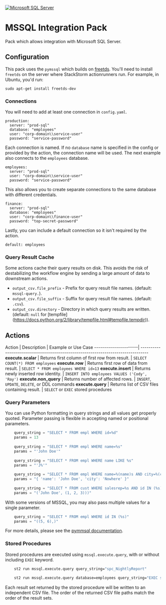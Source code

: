 [![Microsoft SQL Server](https://c.s-microsoft.com/en-us/CMSImages/lrn-exam-sql-server-logo.png?version=ff7a32f0-a1ce-831c-cd76-2d50c77694ce)](http://www.microsoft.com/SQLServer)

# MSSQL Integration Pack

Pack which allows integration with Microsoft SQL Server.

## Configuration

This pack uses the `pymssql` which builds on [freetds](freetds.org). You'll need to install `freetds` on
the server where StackStorm actionrunners run. For example, in Ubuntu, you'd run:

    sudo apt-get install freetds-dev

### Connections

You will need to add at least one connection in `config.yaml`.

    production:
      server: "prod-sql"
      database: "employees"
      user: "corp-domain\\service-user"
      password: "service-password"

Each connection is named. If no `database` name is specified in the config or provided by the action,
the connection name will be used. The next example also connects to the `employees` database.

    employees:
      server: "prod-sql"
      user: "corp-domain\\service-user"
      password: "service-password"

This also allows you to create separate connections to the same database with different credentials.

    finance:
      server: "prod-sql"
      database: "employees"
      user: "corp-domain\\finance-user"
      password: "top-secret-password"

Lastly, you can include a default connection so it isn't required by the action.

    default: employees

### Query Result Cache

Some actions cache their query results on disk. This avoids the risk of destabilizing
the workflow engine by sending a large amount of data to downstream actions.

* ``output_csv.file_prefix`` - Prefix for query result file names. (default: `mssql-query.`).
* ``output_csv.file_suffix`` - Suffix for query result file names. (default: `.csv`).
* ``output_csv.directory`` - Directory in which query results are written. (default: `null` for [tempfile]
                             (https://docs.python.org/2/library/tempfile.html#tempfile.tempdir)).

## Actions

Action                | Description                                     | Example or Use Case
----------------------| ----------------------------------------------------------------------------------
**execute.scalar**    | Returns first column of first row from result.  | `SELECT COUNT(*) FROM employees`
**execute.row**       | Returns first row of data from result.          | `SELECT * FROM employees WHERE id=13`
**execute.insert**    | Returns newly inserted row identity.            | `INSERT INTO employees VALUES ('Cody', 'Ray')`
**execute.non_query** | Returns number of affected rows.                | `INSERT`, `UPDATE`, `DELETE`, or DDL commands
**execute.query**     | Returns list of CSV files containing result.    | `SELECT` or `EXEC` stored procedures

### Query Parameters


You can use Python formatting in query strings and all values get properly quoted.
Parameter passing is flexible in accepting named or positional parameters.

```python
    query_string = "SELECT * FROM empl WHERE id=%d"
    params = 13
    
    query_string = "SELECT * FROM empl WHERE name=%s"
    params = "'John Doe'"
    
    query_string = "SELECT * FROM empl WHERE name LIKE %s"
    params = "'J%'"
    
    query_string = "SELECT * FROM empl WHERE name=%(name)s AND city=%(city)s"
    params = "{ 'name': 'John Doe', 'city': 'Nowhere' }"
    
    query_string = "SELECT * FROM cust WHERE salesrep=%s AND id IN (%s)"
    params = "('John Doe', (1, 2, 3)))"
```

With some versions of MSSQL, you may also pass multiple values for a single parameter.

```python
    query_string = "SELECT * FROM empl WHERE id IN (%s)"
    params = "((5, 6),)"
```

For more details, please see the  [pymmsql documentation](http://www.pymssql.org/en/latest/_mssql_examples.html).

### Stored Procedures

Stored procedures are executed using `mssql.execute.query`, with or without including `EXEC` keyword.

```bash
    st2 run mssql.execute.query query_string="spc_NightlyReport"

    st2 run mssql.execute.query database=employees query_string="EXEC spc_UpdatePTO"
```

Each result set returned by the stored procedure will be written to an independent CSV file.
The order of the returned CSV file paths match the order of the result sets.
